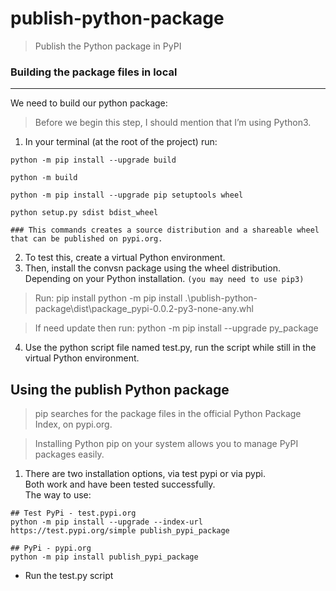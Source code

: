 # publish-python-package

> Publish the Python package in PyPI

### Building the package files in local
------------------------

We need to build our python package:
> Before we begin this step, I should mention that I’m using Python3.

1. In your terminal (at the root of the project) run:

``` 
python -m pip install --upgrade build

python -m build

python -m pip install --upgrade pip setuptools wheel

python setup.py sdist bdist_wheel

### This commands creates a source distribution and a shareable wheel that can be published on pypi.org.
```

2. To test this, create a virtual Python environment.
3. Then, install the convsn package using the wheel distribution. Depending on your Python installation. ```(you may need to use pip3)```
> Run: pip install <relative-path>python -m pip install .\publish-python-package\dist\package_pypi-0.0.2-py3-none-any.whl

> If need update then run: python -m pip install --upgrade py_package

4. Use the python script file named test.py,
run the script while still in the virtual Python environment.

## Using the publish Python package
> pip searches for the package files in the official Python Package Index, on pypi.org.

> Installing Python pip on your system allows you to manage PyPI packages easily.

1. There are two installation options, via test pypi or via pypi. </br>Both work and have been tested successfully. </br>
The way to use:
```
## Test PyPi - test.pypi.org
python -m pip install --upgrade --index-url https://test.pypi.org/simple publish_pypi_package

## PyPi - pypi.org
python -m pip install publish_pypi_package
```
- Run the test.py script
